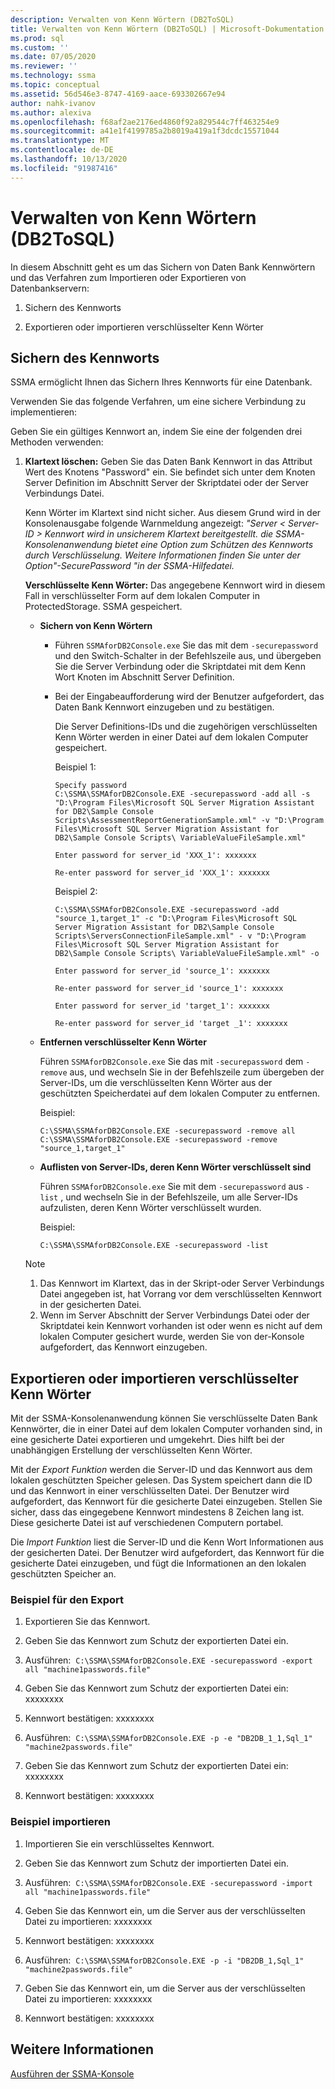 ```yaml
---
description: Verwalten von Kenn Wörtern (DB2ToSQL)
title: Verwalten von Kenn Wörtern (DB2ToSQL) | Microsoft-Dokumentation
ms.prod: sql
ms.custom: ''
ms.date: 07/05/2020
ms.reviewer: ''
ms.technology: ssma
ms.topic: conceptual
ms.assetid: 56d546e3-8747-4169-aace-693302667e94
author: nahk-ivanov
ms.author: alexiva
ms.openlocfilehash: f68af2ae2176ed4860f92a829544c7ff463254e9
ms.sourcegitcommit: a41e1f4199785a2b8019a419a1f3dcdc15571044
ms.translationtype: MT
ms.contentlocale: de-DE
ms.lasthandoff: 10/13/2020
ms.locfileid: "91987416"
---
```

# <a name="managing-passwords-db2tosql"></a>Verwalten von Kenn Wörtern (DB2ToSQL)
In diesem Abschnitt geht es um das Sichern von Daten Bank Kennwörtern und das Verfahren zum Importieren oder Exportieren von Datenbankservern:  
  
1.  Sichern des Kennworts  
  
2.  Exportieren oder importieren verschlüsselter Kenn Wörter  
  
## <a name="securing-password"></a>Sichern des Kennworts  
SSMA ermöglicht Ihnen das Sichern Ihres Kennworts für eine Datenbank.  
  
Verwenden Sie das folgende Verfahren, um eine sichere Verbindung zu implementieren:  
  
Geben Sie ein gültiges Kennwort an, indem Sie eine der folgenden drei Methoden verwenden:  
  
1.  **Klartext löschen:** Geben Sie das Daten Bank Kennwort in das Attribut Wert des Knotens "Password" ein. Sie befindet sich unter dem Knoten Server Definition im Abschnitt Server der Skriptdatei oder der Server Verbindungs Datei.  
  
    Kenn Wörter im Klartext sind nicht sicher. Aus diesem Grund wird in der Konsolenausgabe folgende Warnmeldung angezeigt: *"Server &lt; Server-ID &gt; Kennwort wird in unsicherem Klartext bereitgestellt. die SSMA-Konsolenanwendung bietet eine Option zum Schützen des Kennworts durch Verschlüsselung. Weitere Informationen finden Sie unter der Option"-SecurePassword "in der SSMA-Hilfedatei.*  
  
    **Verschlüsselte Kenn Wörter:** Das angegebene Kennwort wird in diesem Fall in verschlüsselter Form auf dem lokalen Computer in ProtectedStorage. SSMA gespeichert.  
  
    -   **Sichern von Kenn Wörtern**  
  
        -   Führen `SSMAforDB2Console.exe` Sie das mit dem `-securepassword` und den Switch-Schalter in der Befehlszeile aus, und übergeben Sie die Server Verbindung oder die Skriptdatei mit dem Kenn Wort Knoten im Abschnitt Server Definition.  
  
        -   Bei der Eingabeaufforderung wird der Benutzer aufgefordert, das Daten Bank Kennwort einzugeben und zu bestätigen.  
  
            Die Server Definitions-IDs und die zugehörigen verschlüsselten Kenn Wörter werden in einer Datei auf dem lokalen Computer gespeichert.  
            
            Beispiel 1:
            
            ```console
            Specify password
            C:\SSMA\SSMAforDB2Console.EXE -securepassword -add all -s "D:\Program Files\Microsoft SQL Server Migration Assistant for DB2\Sample Console Scripts\AssessmentReportGenerationSample.xml" -v "D:\Program Files\Microsoft SQL Server Migration Assistant for DB2\Sample Console Scripts\ VariableValueFileSample.xml"
            
            Enter password for server_id 'XXX_1': xxxxxxx
            
            Re-enter password for server_id 'XXX_1': xxxxxxx
            ```
            
            Beispiel 2:
            
            ```console
            C:\SSMA\SSMAforDB2Console.EXE -securepassword -add "source_1,target_1" -c "D:\Program Files\Microsoft SQL Server Migration Assistant for DB2\Sample Console Scripts\ServersConnectionFileSample.xml" - v "D:\Program Files\Microsoft SQL Server Migration Assistant for DB2\Sample Console Scripts\ VariableValueFileSample.xml" -o
            
            Enter password for server_id 'source_1': xxxxxxx
            
            Re-enter password for server_id 'source_1': xxxxxxx
            
            Enter password for server_id 'target_1': xxxxxxx
            
            Re-enter password for server_id 'target _1': xxxxxxx  
            ```
    
    -   **Entfernen verschlüsselter Kenn Wörter**  
  
        Führen `SSMAforDB2Console.exe` Sie das mit `-securepassword` dem `-remove` aus, und wechseln Sie in der Befehlszeile zum übergeben der Server-IDs, um die verschlüsselten Kenn Wörter aus der geschützten Speicherdatei auf dem lokalen Computer zu entfernen.  
  
        Beispiel:  

        ```console
        C:\SSMA\SSMAforDB2Console.EXE -securepassword -remove all
        C:\SSMA\SSMAforDB2Console.EXE -securepassword -remove "source_1,target_1"
        ```

    -   **Auflisten von Server-IDs, deren Kenn Wörter verschlüsselt sind**  
  
        Führen `SSMAforDB2Console.exe` Sie mit dem `-securepassword` aus `-list` , und wechseln Sie in der Befehlszeile, um alle Server-IDs aufzulisten, deren Kenn Wörter verschlüsselt wurden.  
  
        Beispiel:  

        ```console
        C:\SSMA\SSMAforDB2Console.EXE -securepassword -list
        ```

    > [!NOTE]  
    > 1.  Das Kennwort im Klartext, das in der Skript-oder Server Verbindungs Datei angegeben ist, hat Vorrang vor dem verschlüsselten Kennwort in der gesicherten Datei.  
    > 2.  Wenn im Server Abschnitt der Server Verbindungs Datei oder der Skriptdatei kein Kennwort vorhanden ist oder wenn es nicht auf dem lokalen Computer gesichert wurde, werden Sie von der-Konsole aufgefordert, das Kennwort einzugeben.  
  
## <a name="exporting-or-importing-encrypted-passwords"></a>Exportieren oder importieren verschlüsselter Kenn Wörter  
Mit der SSMA-Konsolenanwendung können Sie verschlüsselte Daten Bank Kennwörter, die in einer Datei auf dem lokalen Computer vorhanden sind, in eine gesicherte Datei exportieren und umgekehrt. Dies hilft bei der unabhängigen Erstellung der verschlüsselten Kenn Wörter.

Mit der _Export Funktion_ werden die Server-ID und das Kennwort aus dem lokalen geschützten Speicher gelesen. Das System speichert dann die ID und das Kennwort in einer verschlüsselten Datei. Der Benutzer wird aufgefordert, das Kennwort für die gesicherte Datei einzugeben. Stellen Sie sicher, dass das eingegebene Kennwort mindestens 8 Zeichen lang ist. Diese gesicherte Datei ist auf verschiedenen Computern portabel.

Die _Import Funktion_ liest die Server-ID und die Kenn Wort Informationen aus der gesicherten Datei. Der Benutzer wird aufgefordert, das Kennwort für die gesicherte Datei einzugeben, und fügt die Informationen an den lokalen geschützten Speicher an.  

### <a name="export-example"></a>Beispiel für den Export

1. Exportieren Sie das Kennwort.

2. Geben Sie das Kennwort zum Schutz der exportierten Datei ein.

3. Ausführen: &nbsp;`C:\SSMA\SSMAforDB2Console.EXE -securepassword -export all "machine1passwords.file"`

4. Geben Sie das Kennwort zum Schutz der exportierten Datei ein: xxxxxxxx

5. Kennwort bestätigen: xxxxxxxx

6. Ausführen: &nbsp;`C:\SSMA\SSMAforDB2Console.EXE -p -e "DB2DB_1_1,Sql_1" "machine2passwords.file"`

7. Geben Sie das Kennwort zum Schutz der exportierten Datei ein: xxxxxxxx

8. Kennwort bestätigen: xxxxxxxx  

### <a name="import-example"></a>Beispiel importieren

1. Importieren Sie ein verschlüsseltes Kennwort.

2. Geben Sie das Kennwort zum Schutz der importierten Datei ein.

3. Ausführen: &nbsp;`C:\SSMA\SSMAforDB2Console.EXE -securepassword -import all "machine1passwords.file"`

4. Geben Sie das Kennwort ein, um die Server aus der verschlüsselten Datei zu importieren: xxxxxxxx

5. Kennwort bestätigen: xxxxxxxx

6. Ausführen: &nbsp;`C:\SSMA\SSMAforDB2Console.EXE -p -i "DB2DB_1,Sql_1" "machine2passwords.file"`

7. Geben Sie das Kennwort ein, um die Server aus der verschlüsselten Datei zu importieren: xxxxxxxx

8. Kennwort bestätigen: xxxxxxxx

## <a name="see-also"></a>Weitere Informationen  
[Ausführen der SSMA-Konsole](./executing-the-ssma-console-db2tosql.md)  
